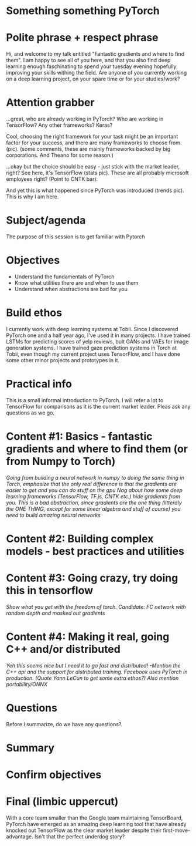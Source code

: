 # Something something PyTorch

# Polite phrase + respect phrase
Hi, and welcome to my talk entitled "Fantastic gradients and where to find them". I am happy to see all of you here, and that you also find deep learning enough faschinating to spend your tuesday evening hopefully improving your skills withing the field. Are anyone of you currently working on a deep learning project, on your spare time or for your studies/work? 

# Attention grabber

...great, who are already working in PyTorch? Who are working in TensorFlow? Any other frameworks? Keras?

Cool, choosing the right framework for your task might be an important factor for your success, and there are many frameworks to choose from. (pic). (some comments, these are mainly frameworks backed by big corporations. And Theano for some reason.)

...okay but the choice should be easy - just stick with the market leader, right? See here, it's TensorFlow (stats pic). These are all probably microsoft employees right? (Point to CNTK bar).

And yet this is what happened since PyTorch was introduced (trends pic). This is why I am here.

# Subject/agenda
The purpose of this session is to get familiar with Pytorch

# Objectives

- Understand the fundamentals of PyTorch
- Know what utilities there are and when to use them
- Understand when abstractions are bad for you

# Build ethos
I currently work with deep learning systems at Tobii. Since I discovered PyTorch one and a half year ago, I've used it in many projects. I have trained LSTMs for predicting scores of yelp reviews, bult GANs and VAEs for image generation systems. I have trained gaze prediction systems in Torch at Tobii, even though my current project uses TensorFlow, and I have done some other minor projects and prototypes in it.

# Practical info
This is a small informal introduction to PyTorch. I will refer a lot to TensorFlow for comparisons as it is the current market leader. Pleas ask any questions as we go.

# Content #1: Basics - fantastic gradients and where to find them (or from Numpy to Torch)
_Going from building a neural network in numpy to doing the same thing in Torch, emphasize that the only real difference is that the gradients are easier to get and you can do stuff on the gpu_
_Nag about how some deep learning frameworks (TensorFlow, TF.js, CNTK etc.) hide gradients from you. This is a bad abstraction, since gradients are the one thing (litteraly the ONE THING, except for some linear algebra and stuff of course) you need to build amazing neural networks_

# Content #2: Building complex models - best practices and utilities
# Content #3: Going crazy, try doing this in tensorflow
_Show what you get with the freedom of torch. Candidate: FC network with random depth and masked out gradients_
# Content #4: Making it real, going C++ and/or distributed
_Yeh this seems nice but I need it to go fast and distributed! -Mention the C++ api and the support for distributed training. Facebook uses PyTorch in production. (Quote Yann LeCun to get some extra ethos?)_
_Also mention portability/ONNX_

# Questions
Before I summarize, do we have any questions?

# Summary

# Confirm objectives

# Final (limbic uppercut)
With a core team smaller than the Google team maintaining TensorBoard, PyTorch have emerged as an amazing deep learning tool that have already knocked out TensorFlow as the clear market leader despite their first-move-advantage. Isn't that the perfect underdog story?

